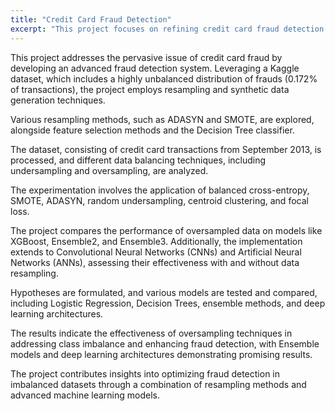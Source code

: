 ```yaml
---
title: "Credit Card Fraud Detection"
excerpt: "This project focuses on refining credit card fraud detection using advanced techniques such as resampling and synthetic data generation. Leveraging a Kaggle dataset with a highly imbalanced distribution, the study explores various resampling methods and deep learning architectures, showcasing improved fraud detection strategies.<br/>"
---
```


This project addresses the pervasive issue of credit card fraud by developing an advanced fraud detection system. Leveraging a Kaggle dataset, which includes a highly unbalanced distribution of frauds (0.172% of transactions), the project employs resampling and synthetic data generation techniques. 

Various resampling methods, such as ADASYN and SMOTE, are explored, alongside feature selection methods and the Decision Tree classifier. 

The dataset, consisting of credit card transactions from September 2013, is processed, and different data balancing techniques, including undersampling and oversampling, are analyzed. 

The experimentation involves the application of balanced cross-entropy, SMOTE, ADASYN, random undersampling, centroid clustering, and focal loss. 

The project compares the performance of oversampled data on models like XGBoost, Ensemble2, and Ensemble3. Additionally, the implementation extends to Convolutional Neural Networks (CNNs) and Artificial Neural Networks (ANNs), assessing their effectiveness with and without data resampling. 

Hypotheses are formulated, and various models are tested and compared, including Logistic Regression, Decision Trees, ensemble methods, and deep learning architectures. 

The results indicate the effectiveness of oversampling techniques in addressing class imbalance and enhancing fraud detection, with Ensemble models and deep learning architectures demonstrating promising results. 

The project contributes insights into optimizing fraud detection in imbalanced datasets through a combination of resampling methods and advanced machine learning models.
